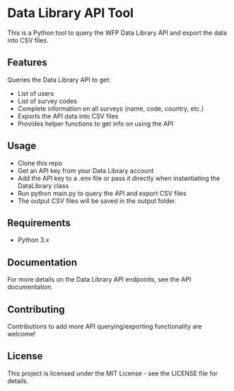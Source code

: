 # Data Library API Tool
This is a Python tool to query the WFP Data Library API and export the data into CSV files.

##  Features
Queries the Data Library API to get:
- List of users
- List of survey codes
- Complete information on all surveys (name, code, country, etc.)
- Exports the API data into CSV files
- Provides helper functions to get info on using the API
## Usage
- Clone this repo
- Get an API key from your Data Library account
- Add the API key to a .env file or pass it directly when instantiating the DataLibrary class
- Run python main.py to query the API and export CSV files
- The output CSV files will be saved in the output folder.

## Requirements
- Python 3.x


## Documentation
For more details on the Data Library API endpoints, see the API documentation.

## Contributing
Contributions to add more API querying/exporting functionality are welcome!

## License
This project is licensed under the MIT License - see the LICENSE file for details.

